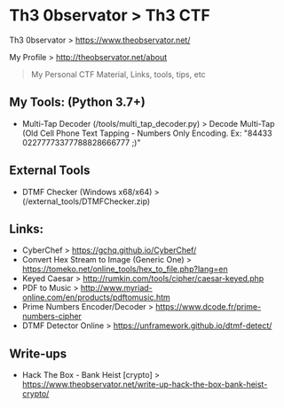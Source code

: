 # Th3 0bservator > Th3 CTF

Th3 0bservator > https://www.theobservator.net/

My Profile > http://theobservator.net/about

> My Personal CTF Material, Links, tools, tips, etc

## My Tools: (Python 3.7+)
  - Multi-Tap Decoder (/tools/multi_tap_decoder.py) > Decode Multi-Tap (Old Cell Phone Text Tapping - Numbers Only Encoding. Ex: "84433 02277773377788828666777 ;)"

## External Tools
  - DTMF Checker (Windows x68/x64) > (/external_tools/DTMFChecker.zip)

## Links:

  - CyberChef > https://gchq.github.io/CyberChef/
  - Convert Hex Stream to Image (Generic One) > https://tomeko.net/online_tools/hex_to_file.php?lang=en
  - Keyed Caesar > http://rumkin.com/tools/cipher/caesar-keyed.php
  - PDF to Music > http://www.myriad-online.com/en/products/pdftomusic.htm
  - Prime Numbers Encoder/Decoder > https://www.dcode.fr/prime-numbers-cipher
  - DTMF Detector Online > https://unframework.github.io/dtmf-detect/

## Write-ups

  - Hack The Box - Bank Heist [crypto] > https://www.theobservator.net/write-up-hack-the-box-bank-heist-crypto/
